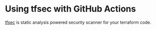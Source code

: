 # Using tfsec with GitHub Actions

[tfsec](https://github.com/liamg/tfsec) is static analysis powered security scanner for your terraform code.
